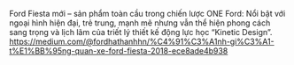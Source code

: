 Ford Fiesta mới – sản phẩm toàn cầu trong chiến lược ONE Ford: Nổi bật với ngoại hình hiện đại, trẻ trung, mạnh mẽ nhưng vẫn thể hiện phong cách sang trọng và lịch lãm của triết lý thiết kế động lực học “Kinetic Design”.
https://medium.com/@fordhathanhhn/%C4%91%C3%A1nh-gi%C3%A1-t%E1%BB%95ng-quan-xe-ford-fiesta-2018-ece8ade4b938
